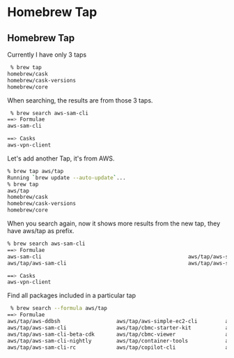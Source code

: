 # Homebrew Tap


## Homebrew Tap
Currently I have only 3 taps
```bash
 % brew tap
homebrew/cask
homebrew/cask-versions
homebrew/core
```
When searching, the results are from those 3 taps. 
```bash
 % brew search aws-sam-cli
==> Formulae
aws-sam-cli                                                                             aws-sso-cli

==> Casks
aws-vpn-client
```
Let's add another Tap, it's from AWS.
```bash
% brew tap aws/tap
Running `brew update --auto-update`...
% brew tap
aws/tap
homebrew/cask
homebrew/cask-versions
homebrew/core
```
When you search again, now it shows more results from the new tap, they have aws/tap as prefix.
```bash
% brew search aws-sam-cli
==> Formulae
aws-sam-cli                                               aws/tap/aws-sam-cli-beta-cdk                              aws/tap/aws-sam-cli-rc
aws/tap/aws-sam-cli                                       aws/tap/aws-sam-cli-nightly                               aws-sso-cli

==> Casks
aws-vpn-client
```
Find all packages included in a particular tap
```bash
 % brew search --formula aws/tap
==> Formulae
aws/tap/aws-ddbsh                  aws/tap/aws-simple-ec2-cli         aws/tap/ec2-instance-selector      aws/tap/eksdemo                    aws/tap/smithy-cli
aws/tap/aws-sam-cli                aws/tap/cbmc-starter-kit           aws/tap/ec2-metadata-mock          aws/tap/emr-on-eks-custom-image    aws/tap/xray-daemon
aws/tap/aws-sam-cli-beta-cdk       aws/tap/cbmc-viewer                aws/tap/ec2-spot-interrupter       aws/tap/k8s-tools                  aws-okta
aws/tap/aws-sam-cli-nightly        aws/tap/container-tools            aws/tap/eks-anywhere               aws/tap/lightsailctl
aws/tap/aws-sam-cli-rc             aws/tap/copilot-cli                aws/tap/eks-node-viewer            aws/tap/qldbshell
```
